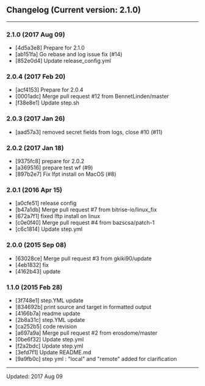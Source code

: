## Changelog (Current version: 2.1.0)

-----------------

### 2.1.0 (2017 Aug 09)

* [4d5a3e8] Prepare for 2.1.0
* [ab151fa] Go rebase and log issue fix (#14)
* [852e0d4] Update release_config.yml

### 2.0.4 (2017 Feb 20)

* [acf4153] Prepare for 2.0.4
* [0001adc] Merge pull request #12 from BennetLinden/master
* [f38e8e1] Update step.sh

### 2.0.3 (2017 Jan 26)

* [aad57a3] removed secret fields from logs, close #10 (#11)

### 2.0.2 (2017 Jan 18)

* [9375fc8] prepare for 2.0.2
* [a369516] prepare test wf (#9)
* [897b2e7] Fix lfpt install on MacOS (#8)

### 2.0.1 (2016 Apr 15)

* [a0cfe51] release config
* [b47a1db] Merge pull request #7 from bitrise-io/linux_fix
* [672a7f1] fixed lftp install on linux
* [c0e0f40] Merge pull request #4 from bazscsa/patch-1
* [c6c1814] Update step.yml

### 2.0.0 (2015 Sep 08)

* [63028ce] Merge pull request #3 from gkiki90/update
* [4eb1832] fix
* [4162b43] update

### 1.1.0 (2015 Feb 28)

* [3f748e1] step.YML update
* [834692b] print source and target in formatted output
* [4166b7a] readme update
* [2b8a31c] step.YML update
* [ca252b5] code revision
* [a697a9a] Merge pull request #2 from erosdome/master
* [0be6f32] Update step.yml
* [f2a2bdc] Update step.yml
* [3efd7f1] Update README.md
* [9a9fb0c] step yml : "local" and "remote" added for clarification

-----------------

Updated: 2017 Aug 09